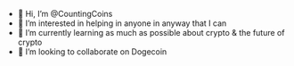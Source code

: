 - 👋 Hi, I’m @CountingCoins
- 👀 I’m interested in helping in anyone in anyway that I can 
- 🌱 I’m currently learning as much as possible about crypto & the future of crypto 
- 💞️ I’m looking to collaborate on Dogecoin 





